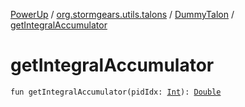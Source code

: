 [PowerUp](../../index.md) / [org.stormgears.utils.talons](../index.md) / [DummyTalon](index.md) / [getIntegralAccumulator](./get-integral-accumulator.md)

# getIntegralAccumulator

`fun getIntegralAccumulator(pidIdx: `[`Int`](https://kotlinlang.org/api/latest/jvm/stdlib/kotlin/-int/index.html)`): `[`Double`](https://kotlinlang.org/api/latest/jvm/stdlib/kotlin/-double/index.html)